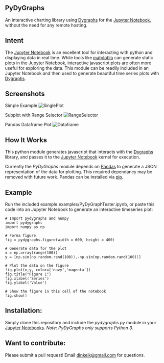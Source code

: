 PyDyGraphs
-----
An interactive charting library using [Dygraphs](http://dygraphs.com/) for the [Jupyter Notebook](https://jupyter.org/), without the need for any remote hosting.

## Intent

The [Jupyter Notebook](https://jupyter.org/) is an excellent tool for interacting with python and displaying data in real time. While tools like [matplotlib](http://matplotlib.org/) can generate static plots in the Jupyter Notebook, interactive javascript plots are often more useful for exploring the data. This module can be readily included in an Jupyter Notebook and then used to generate beautiful time series plots with [Dygraphs](http://dygraphs.com/).

## Screenshots 

Simple Example
![SinglePlot](http://i.imgur.com/etR5a21.png)

Subplot with Range Selector
![RangeSelector](http://i.imgur.com/bAL7pH6)

Pandas Dataframe Plot
![Dataframe](http://i.imgur.com/eMaCXOM.png)


## How It Works

This python module generates javascript that interacts with the [Dygraphs](http://dygraphs.com/) library, and passes it to the [Jupyter Notebook](https://jupyter.org/) kernel for execution.

Currently the *PyDyGraphs* module depends on [Pandas](http://pandas.pydata.org/) to generate a JSON representation of the data for plotting. This required dependancy may be removed with future work. Pandas can be installed via [pip](https://pypi.python.org/pypi/pip).

## Example
Run the included example:examples/PyDyGraphTester.ipynb, or paste this code into an Jupyter Notebook to generate an interactive timeseries plot:

    # Import pydygraphs and numpy
    import pydygraphs
    import numpy as np

    # Forma figure
    fig = pydygraphs.figure(width = 600, height = 400)

    # Generate data for the plot
    x = np.array(range(100))
    y = [np.sin(np.random.rand(100)),-np.sin(np.random.rand(100))]

    # Plot the data on the figure
    fig.plot(x,y, color=['navy','magenta'])
    fig.title("Figure 1")
    fig.xlabel('Series')
    fig.ylabel('Value')

    # Show the figure in this cell of the notebook
    fig.show()

## Installation:
Simply clone this repository and include the *pydygraphs.py* module in your [Jupyter Notebooks](https://jupyter.org/). *Note: PyDyGraphs only supports Python 3*.

## Want to contribute:
Please submit a pull request! Email dinkelk@gmail.com for questions.
